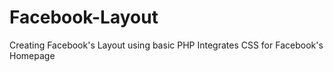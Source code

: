 # Facebook-Layout
Creating Facebook's Layout using basic PHP
Integrates CSS for Facebook's Homepage
